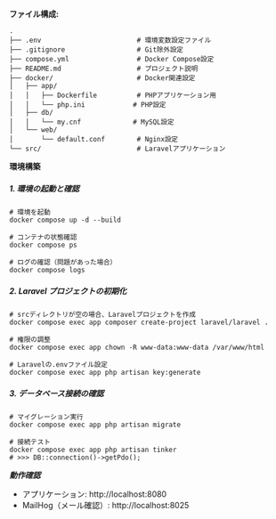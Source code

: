 
**ファイル構成:**
```
.
├── .env                        # 環境変数設定ファイル
├── .gitignore                  # Git除外設定
├── compose.yml                 # Docker Compose設定
├── README.md                   # プロジェクト説明
├── docker/                     # Docker関連設定
│   ├── app/
│   │   ├── Dockerfile          # PHPアプリケーション用
│   │   └── php.ini            # PHP設定
│   ├── db/
│   │   └── my.cnf             # MySQL設定
│   └── web/
│       └── default.conf        # Nginx設定
└── src/                        # Laravelアプリケーション
```

**環境構築**
##### 1. 環境の起動と確認
```
# 環境を起動
docker compose up -d --build

# コンテナの状態確認
docker compose ps

# ログの確認（問題があった場合）
docker compose logs
```
##### 2. Laravel プロジェクトの初期化
```
# srcディレクトリが空の場合、Laravelプロジェクトを作成
docker compose exec app composer create-project laravel/laravel .

# 権限の調整
docker compose exec app chown -R www-data:www-data /var/www/html

# Laravelの.envファイル設定
docker compose exec app php artisan key:generate
```

##### 3. データベース接続の確認
```
# マイグレーション実行
docker compose exec app php artisan migrate

# 接続テスト
docker compose exec app php artisan tinker
# >>> DB::connection()->getPdo();
```

***動作確認***
* アプリケーション: http://localhost:8080
* MailHog（メール確認）: http://localhost:8025
